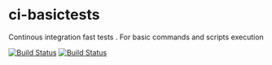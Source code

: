 # ci-basictests
Continous integration fast tests . For basic commands and scripts execution


[![Build Status](https://travis-ci.com/iallabs/ci-basictests.svg?token=qsqoiH3xhBi1WyATcy2m&branch=master)](https://travis-ci.com/iallabs/ci-basictests)
[![Build Status](https://travis-ci.com/iallabs/ci-basictests.svg?token=qsqoiH3xhBi1WyATcy2m&branch=ci-testviews)](https://travis-ci.com/iallabs/ci-basictests)
